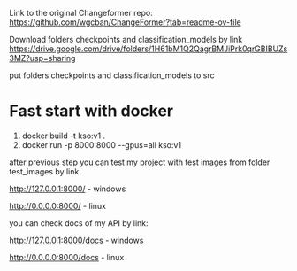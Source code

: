 Link to the original Changeformer repo: https://github.com/wgcban/ChangeFormer?tab=readme-ov-file

Download folders checkpoints and classification_models by link https://drive.google.com/drive/folders/1H61bM1Q2QagrBMJiPrk0qrGBIBUZs3MZ?usp=sharing

put folders checkpoints and classification_models to src

# __Fast start with docker__

1. docker build -t kso:v1 .
2. docker run -p 8000:8000 --gpus=all kso:v1

after previous step you can test my project with test images from folder test_images by link 

http://127.0.0.1:8000/  - windows

http://0.0.0.0:8000/    - linux

you can check docs of my API by link:

http://127.0.0.1:8000/docs  - windows

http://0.0.0.0:8000/docs    - linux